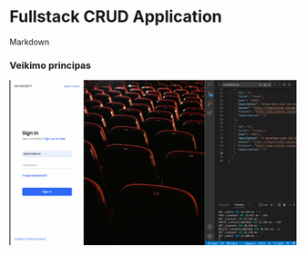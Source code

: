 # Fullstack CRUD Application
Markdown
### Veikimo principas
![](https://github.com/ErvinasM/fullstack-crud-app/blob/main/crud-test.gif)